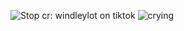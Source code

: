 ![Stop](https://github.com/user-attachments/assets/5137c0c2-8ca3-4d90-8666-e2cca57ee9d1)
cr: windleylot on tiktok
![crying](https://github.com/user-attachments/assets/5176c18c-2538-40f0-95a6-f35e4918cbc0)

